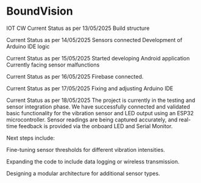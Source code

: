 # BoundVision
IOT CW
Current Status as per 13/05/2025
Build structure

Current Status as per 14/05/2025
Sensors connected
Development of Arduino IDE logic

Current Status as per 15/05/2025
Started developing Android application
Currently facing sensor malfunctions

Current Status as per 16/05/2025
Firebase connected.

Current Status as per 17/05/2025
Fixing and adjusting Arduino IDE

Current Status as per 18/05/2025
The project is currently in the testing and sensor integration phase. We have successfully connected and validated basic functionality for the vibration sensor and LED output using an ESP32 microcontroller. Sensor readings are being captured accurately, and real-time feedback is provided via the onboard LED and Serial Monitor.

Next steps include:

Fine-tuning sensor thresholds for different vibration intensities.

Expanding the code to include data logging or wireless transmission.

Designing a modular architecture for additional sensor types.
